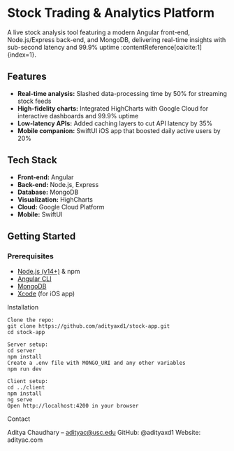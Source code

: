 # Stock Trading & Analytics Platform

A live stock analysis tool featuring a modern Angular front-end, Node.js/Express back-end, and MongoDB, delivering real-time insights with sub-second latency and 99.9% uptime :contentReference[oaicite:1]{index=1}.

## Features

- **Real-time analysis:** Slashed data-processing time by 50% for streaming stock feeds  
- **High-fidelity charts:** Integrated HighCharts with Google Cloud for interactive dashboards and 99.9% uptime  
- **Low-latency APIs:** Added caching layers to cut API latency by 35%  
- **Mobile companion:** SwiftUI iOS app that boosted daily active users by 20%  

## Tech Stack

- **Front-end:** Angular  
- **Back-end:** Node.js, Express  
- **Database:** MongoDB  
- **Visualization:** HighCharts  
- **Cloud:** Google Cloud Platform  
- **Mobile:** SwiftUI  

## Getting Started

### Prerequisites

- [Node.js (v14+)](https://nodejs.org/) & npm  
- [Angular CLI](https://angular.io/cli)  
- [MongoDB](https://www.mongodb.com/)  
- [Xcode](https://developer.apple.com/xcode/) (for iOS app)  


Installation

    Clone the repo:
    git clone https://github.com/adityaxd1/stock-app.git
    cd stock-app

    Server setup:
    cd server
    npm install
    Create a .env file with MONGO_URI and any other variables
    npm run dev

    Client setup:
    cd ../client
    npm install
    ng serve
    Open http://localhost:4200 in your browser



Contact

Aditya Chaudhary – adityac@usc.edu
GitHub: @adityaxd1
Website: adityac.com
